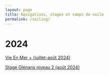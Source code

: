 ```yaml
---
layout: page
title: Navigations, stages et camps de voile
permalink: /sailing/
---
```


# 2024 

[Vie En Mer + (juillet-août 2024)](ctiennot.github.io/sailing/vem_2024)

[Stage Glénans niveau 2 (août 2024)](ctiennot.github.io/sailing/glenans_2024)
